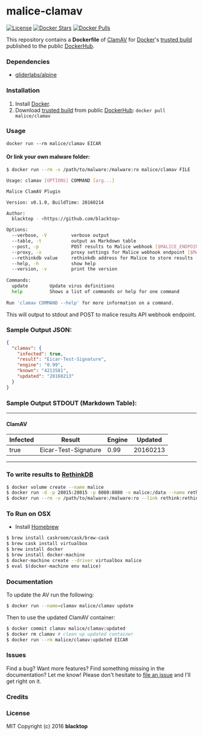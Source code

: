 malice-clamav
=============

[![License](http://img.shields.io/:license-mit-blue.svg)](http://doge.mit-license.org) [![Docker Stars](https://img.shields.io/docker/stars/malice/clamav.svg)](https://hub.docker.com/r/malice/clamav/) [![Docker Pulls](https://img.shields.io/docker/pulls/malice/clamav.svg)](https://hub.docker.com/r/malice/clamav/)

This repository contains a **Dockerfile** of [ClamAV](http://www.clamav.net/lang/en/) for [Docker](https://www.docker.io/)'s [trusted build](https://index.docker.io/u/malice/clamav/) published to the public [DockerHub](https://index.docker.io/).

### Dependencies

-	[gliderlabs/alpine](https://index.docker.io/_/gliderlabs/alpine/)

### Installation

1.	Install [Docker](https://www.docker.io/).
2.	Download [trusted build](https://hub.docker.com/r/malice/clamav/) from public [DockerHub](https://hub.docker.com): `docker pull malice/clamav`

### Usage

```
docker run --rm malice/clamav EICAR
```

#### Or link your own malware folder:

```bash
$ docker run --rm -v /path/to/malware:/malware:ro malice/clamav FILE

Usage: clamav [OPTIONS] COMMAND [arg...]

Malice ClamAV Plugin

Version: v0.1.0, BuildTime: 20160214

Author:
  blacktop - <https://github.com/blacktop>

Options:
  --verbose, -V         verbose output
  --table, -t           output as Markdown table
  --post, -p            POST results to Malice webhook [$MALICE_ENDPOINT]
  --proxy, -x           proxy settings for Malice webhook endpoint [$MALICE_PROXY]
  --rethinkdb value     rethinkdb address for Malice to store results [$MALICE_RETHINKDB]
  --help, -h            show help
  --version, -v         print the version
 
Commands:
  update        Update virus definitions
  help          Shows a list of commands or help for one command
 
Run 'clamav COMMAND --help' for more information on a command.
```

This will output to stdout and POST to malice results API webhook endpoint.

### Sample Output JSON:

```json
{
  "clamav": {
    "infected": true,
    "result": "Eicar-Test-Signature",
    "engine": "0.99",
    "known": "4213581",
    "updated": "20160213"
  }
}
```

### Sample Output STDOUT (Markdown Table):

---

#### ClamAV

| Infected | Result               | Engine | Updated  |
|----------|----------------------|--------|----------|
| true     | Eicar-Test-Signature | 0.99   | 20160213 |

---

### To write results to [RethinkDB](https://rethinkdb.com)

```bash
$ docker volume create --name malice
$ docker run -d -p 28015:28015 -p 8080:8080 -v malice:/data --name rethink rethinkdb
$ docker run --rm -v /path/to/malware:/malware:ro --link rethink:rethink malice/clamav -t FILE
```

### To Run on OSX

-	Install [Homebrew](http://brew.sh)

```bash
$ brew install caskroom/cask/brew-cask
$ brew cask install virtualbox
$ brew install docker
$ brew install docker-machine
$ docker-machine create --driver virtualbox malice
$ eval $(docker-machine env malice)
```

### Documentation

To update the AV run the following:

```bash
$ docker run --name=clamav malice/clamav update
```

Then to use the updated ClamAV container:

```bash
$ docker commit clamav malice/clamav:updated
$ docker rm clamav # clean up updated container
$ docker run --rm malice/clamav:updated EICAR
```

### Issues

Find a bug? Want more features? Find something missing in the documentation? Let me know! Please don't hesitate to [file an issue](https://github.com/maliceio/malice-av/issues/new) and I'll get right on it.

### Credits

### License

MIT Copyright (c) 2016 **blacktop**
